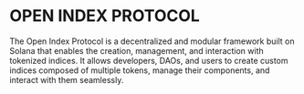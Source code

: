 # OPEN INDEX PROTOCOL
The Open Index Protocol is a decentralized and modular framework built on Solana that enables the creation, management, and interaction with tokenized indices. It allows developers, DAOs, and users to create custom indices composed of multiple tokens, manage their components, and interact with them seamlessly. 